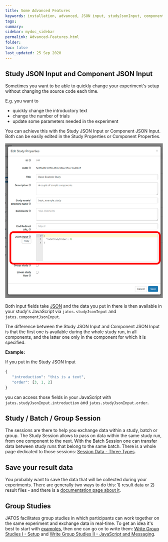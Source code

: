 ```yaml
---
title: Some Advanced Features
keywords: installation, advanced, JSON input, studyJsonInput, componentJsonInput
tags:
summary:
sidebar: mydoc_sidebar
permalink: Advanced-Features.html
folder:
toc: false
last_updated: 25 Sep 2020
---
```


## Study JSON Input and Component JSON Input

Sometimes you want to be able to quickly change your experiment's setup without changing the source code each time.

E.g. you want to 
* quickly change the introductory text
* change the number of trials
* update some parameters needed in the experiment

You can achieve this with the Study JSON Input or Component JSON Input. Both can be easily edited in the Study Properties or Component Properties.

![Study Properties / JSON input](images/Screenshot_studyJsonInput.png)

Both input fields take [JSON](https://www.w3schools.com/whatis/whatis_json.asp) and the data you put in there is then available in your study's JavaScript via `jatos.studyJsonInput` and `jatos.componentJsonInput`.

The difference between the Study JSON Input and Component JSON Input is that the first one is available during the whole study run, in all components, and the latter one only in the component for which it is specified.

**Example:**

If you put in the Study JSON Input

```javascript
{
   "introduction": "this is a text",
   "order": [3, 1, 2]
}
```

you can access those fields in your JavaScript with `jatos.studyJsonInput.introduction` and `jatos.studyJsonInput.order`.


## Study / Batch / Group Session

The sessions are there to help you exchange data within a study, batch or group. The Study Session allows to pass on data within the same study run, from one component to the next. With the Batch Session one can transfer data between study runs that belong to the same batch. There is a whole page dedicated to those sessions: [Session Data - Three Types](/Session-Data-Three-Types.html).


## Save your result data

You probably want to save the data that will be collected during your experiments. There are generally two ways to do this: 1) result data or 2) result files - and there is a [documentation page about it](Submit-and-upload-data-to-the-server.html).


## Group Studies

JATOS facilitates group studies in which participants can work together on the same experiment and exchange data in real-time.
To get an idea it's best to start with [examples](Example-Group-Studies.html), then one can go on to write them: [Write Group Studies I - Setup](Write-Group-Studies-I-Setup.html) and [Write Group Studies II - JavaScript and Messaging](Write-Group-Studies-II-JavaScript-and-Messaging.html).
